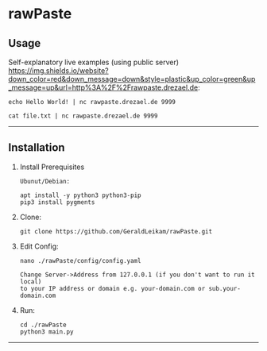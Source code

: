 # rawPaste

## Usage

Self-explanatory live examples (using public server) <!-- Badges --> https://img.shields.io/website?down_color=red&down_message=down&style=plastic&up_color=green&up_message=up&url=http%3A%2F%2Frawpaste.drezael.de:

```
echo Hello World! | nc rawpaste.drezael.de 9999
```

```
cat file.txt | nc rawpaste.drezael.de 9999
```

-------------------------------------------------------------------------------

## Installation

1. Install Prerequisites

   ```
   Ubunut/Debian:
   
   apt install -y python3 python3-pip 
   pip3 install pygments
   ```


3. Clone:

    ```
    git clone https://github.com/GeraldLeikam/rawPaste.git
    ```

4. Edit Config:

    ```
    nano ./rawPaste/config/config.yaml
    
    Change Server->Address from 127.0.0.1 (if you don't want to run it local) 
    to your IP address or domain e.g. your-domain.com or sub.your-domain.com
    ```
    
5. Run:

    ```
    cd ./rawPaste
    python3 main.py
    ```

-------------------------------------------------------------------------------